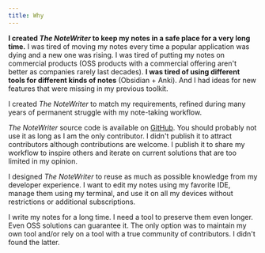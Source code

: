 ```yaml
---
title: Why
---
```


**I created _The NoteWriter_ to keep my notes in a safe place for a very long time.** I was tired of moving my notes every time a popular application was dying and a new one was rising. I was tired of putting my notes on commercial products (OSS products with a commercial offering aren't better as companies rarely last decades). **I was tired of using different tools for different kinds of notes** (Obsidian + Anki). And I had ideas for new features that were missing in my previous toolkit.

I created _The NoteWriter_ to match my requirements, refined during many years of permanent struggle with my note-taking workflow.

_The NoteWriter_ source code is available on [GitHub](https://github.com/julien-sobczak/the-notewriter). You should probably not use it as long as I am the only contributor. I didn't publish it to attract contributors although contributions are welcome. I publish it to share my workflow to inspire others and iterate on current solutions that are too limited in my opinion.

I designed _The NoteWriter_ to reuse as much as possible knowledge from my developer experience. I want to edit my notes using my favorite IDE, manage them using my terminal, and use it on all my devices without restrictions or additional subscriptions.

I write my notes for a long time. I need a tool to preserve them even longer. Even OSS solutions can guarantee it. The only option was to maintain my own tool and/or rely on a tool with a true community of contributors. I didn't found the latter.
